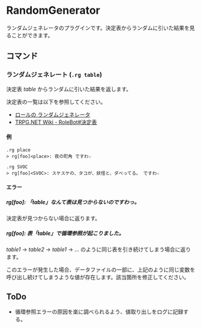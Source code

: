 RandomGenerator
===============

ランダムジェネレータのプラグインです。決定表からランダムに引いた結果を見ることができます。

コマンド
--------

### ランダムジェネレート (`.rg table`)

決定表 _table_ からランダムに引いた結果を返します。

決定表の一覧は以下を参照してください。

* [ロールの ランダムジェネレータ](http://kataribe.com/cgi/rg.cgi/)
* [TRPG.NET Wiki - RoleBot#決定表](http://hiki.trpg.net/wiki/?RoleBot#l19)

#### 例

```
.rg place
> rg[foo]<place>: 夜の町角 ですわ☆

.rg SVOC
> rg[foo]<SVOC>: スケスケの、タコが、妖怪と、ダベってる。 ですわ☆
```

#### エラー

##### rg[foo]: 「_table_」なんて表は見つからないのですわっ。

決定表が見つからない場合に返ります。

##### rg[foo]: 表「_table_」で循環参照が起こりました。

_table1_ → _table2_ → _table1_ → … のように同じ表を引き続けてしまう場合に返ります。

このエラーが発生した場合、データファイルの一部に、上記のように同じ変数を呼び出し続けてしまうような値が存在します。該当箇所を修正してください。

ToDo
----

* 循環参照エラーの原因を楽に調べられるよう、値取り出しをログに記録する。
